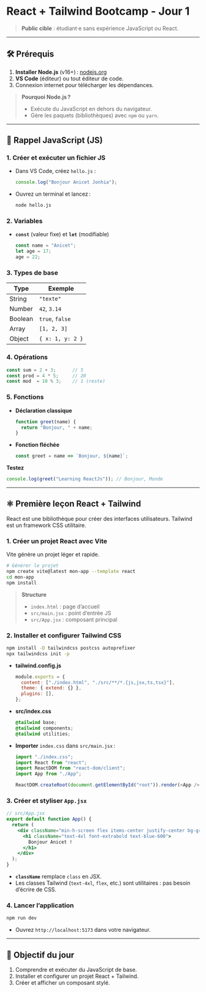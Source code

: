 # React + Tailwind Bootcamp - Jour 1

> **Public cible** : étudiant·e sans expérience JavaScript ou React.

---

## 🛠️ Prérequis

1. **Installer Node.js** (v16+) : [nodejs.org](https://nodejs.org)  
2. **VS Code** (éditeur) ou tout éditeur de code.  
3. Connexion internet pour télécharger les dépendances.

> **Pourquoi Node.js ?**  
> - Exécute du JavaScript en dehors du navigateur.  
> - Gère les paquets (bibliothèques) avec `npm` ou `yarn`.

---

## 📘 Rappel JavaScript (JS)

### 1. Créer et exécuter un fichier JS

- Dans VS Code, créez `hello.js` :
  ```js
  console.log("Bonjour Anicet Jonhia");
  ```
- Ouvrez un terminal et lancez :  
  ```bash
  node hello.js
  ```

### 2. Variables

- **`const`** (valeur fixe) et **`let`** (modifiable)  
  ```js
  const name = "Anicet";
  let age = 17;
  age = 22;
  ```

### 3. Types de base

| Type       | Exemple           |
|------------|-------------------|
| String     | `"texte"`       |
| Number     | `42`, `3.14`      |
| Boolean    | `true`, `false`   |
| Array      | `[1, 2, 3]`       |
| Object     | `{ x: 1, y: 2 }`  |

### 4. Opérations

```js
const sum = 2 + 3;      // 5
const prod = 4 * 5;     // 20
const mod  = 10 % 3;    // 1 (reste)
```  

### 5. Fonctions

- **Déclaration classique**  
  ```js
  function greet(name) {
    return "Bonjour, " + name;
  }
  ```
- **Fonction fléchée**  
  ```js
  const greet = name => `Bonjour, ${name}`;
  ```

**Testez**  
```js
console.log(greet("Learning ReactJs")); // Bonjour, Monde
```

---

## ⚛️ Première leçon React + Tailwind

React est une bibliothèque pour créer des interfaces utilisateurs. Tailwind est un framework CSS utilitaire.

### 1. Créer un projet React avec Vite

Vite génère un projet léger et rapide.

```bash
# Générer le projet
npm create vite@latest mon-app --template react
cd mon-app
npm install
```

> **Structure**  
> - `index.html` : page d’accueil  
> - `src/main.jsx` : point d’entrée JS  
> - `src/App.jsx` : composant principal  

### 2. Installer et configurer Tailwind CSS

```bash
npm install -D tailwindcss postcss autoprefixer
npx tailwindcss init -p
```

- **tailwind.config.js**  
  ```js
  module.exports = {
    content: ["./index.html", "./src/**/*.{js,jsx,ts,tsx}"],
    theme: { extend: {} },
    plugins: [],
  };
  ```
- **src/index.css**  
  ```css
  @tailwind base;
  @tailwind components;
  @tailwind utilities;
  ```
- **Importer** `index.css` dans `src/main.jsx` :  
  ```js
  import "./index.css";
  import React from "react";
  import ReactDOM from "react-dom/client";
  import App from "./App";

  ReactDOM.createRoot(document.getElementById("root")).render(<App />);
  ```

### 3. Créer et styliser `App.jsx`

```jsx
// src/App.jsx
export default function App() {
  return (
    <div className="min-h-screen flex items-center justify-center bg-gray-50">
      <h1 className="text-4xl font-extrabold text-blue-600">
        Bonjour Anicet !
      </h1>
    </div>
  );
}
```

- **`className`** remplace `class` en JSX.
- Les classes Tailwind (`text-4xl`, `flex`, etc.) sont utilitaires : pas besoin d’écrire de CSS.

### 4. Lancer l’application

```bash
npm run dev
```

- Ouvrez `http://localhost:5173` dans votre navigateur.

---

## 🎯 Objectif du jour

1. Comprendre et exécuter du JavaScript de base.  
2. Installer et configurer un projet React + Tailwind.  
3. Créer et afficher un composant stylé.


